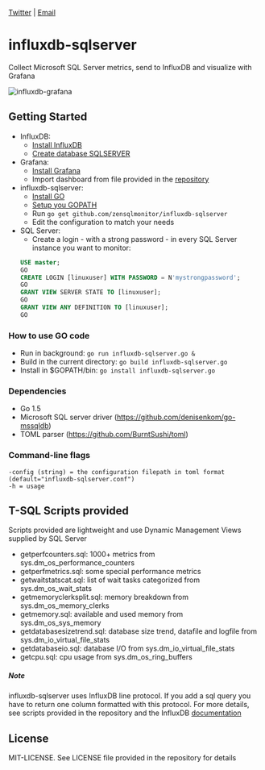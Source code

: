 [Twitter](https://twitter.com/zensqlmonitor) |
[Email](mailto:sqlzen@hotmail.com)

# influxdb-sqlserver
Collect Microsoft SQL Server metrics, send to InfluxDB and visualize with Grafana

![influxdb-grafana](https://cloud.githubusercontent.com/assets/2708087/13547121/40c8a4ea-e2c5-11e5-90f6-cecdd2c660d1.png)


## Getting Started

- InfluxDB: 
	- [Install InfluxDB](https://influxdb.com/docs/v0.9/introduction/installation.html)
	- [Create database SQLSERVER](https://influxdb.com/docs/v0.9/introduction/getting_started.html) <br />
- Grafana:
	- [Install Grafana](http://docs.grafana.org/installation/)
	- Import dashboard from file provided in the [repository](https://github.com/zensqlmonitor/influxdb-sqlserver/tree/master/grafana) <br />
- influxdb-sqlserver:
	- [Install GO](https://golang.org/doc/install)
	- [Setup you GOPATH](https://golang.org/doc/code.html#GOPATH)
	- Run ``` go get github.com/zensqlmonitor/influxdb-sqlserver ```
	- Edit the configuration to match your needs  <br />
- SQL Server:
	- Create a login - with a strong password - in every SQL Server instance you want to monitor:  <br />
	```SQL 
	USE master; 
	GO
	CREATE LOGIN [linuxuser] WITH PASSWORD = N'mystrongpassword';
	GO
	GRANT VIEW SERVER STATE TO [linuxuser]; 
	GO
	GRANT VIEW ANY DEFINITION TO [linuxuser]; 
	GO
	```
	
### How to use GO code

- Run in background: ``` go run influxdb-sqlserver.go & ```
- Build in the current directory: ``` go build influxdb-sqlserver.go ```
- Install in $GOPATH/bin: ``` go install influxdb-sqlserver.go ```

### Dependencies

- Go 1.5
- Microsoft SQL server driver (https://github.com/denisenkom/go-mssqldb)
- TOML parser (https://github.com/BurntSushi/toml)

### Command-line flags
 ``` 
-config (string) = the configuration filepath in toml format (default="influxdb-sqlserver.conf")
-h = usage
 ``` 
 
## T-SQL Scripts provided
Scripts provided are lightweight and use Dynamic Management Views supplied by SQL Server

- getperfcounters.sql: 1000+ metrics from sys.dm_os_performance_counters
- getperfmetrics.sql: some special performance metrics
- getwaitstatscat.sql: list of wait tasks categorized from sys.dm_os_wait_stats
- getmemoryclerksplit.sql: memory breakdown from sys.dm_os_memory_clerks
- getmemory.sql: available and used memory from sys.dm_os_sys_memory
- getdatabasesizetrend.sql: database size trend, datafile and logfile from sys.dm_io_virtual_file_stats
- getdatabaseio.sql: database I/O from sys.dm_io_virtual_file_stats
- getcpu.sql: cpu usage from sys.dm_os_ring_buffers 


##### Note

influxdb-sqlserver uses InfluxDB line protocol. If you add a sql query you have to return one column formatted with this protocol.
For more details, see scripts provided in the repository and the InfluxDB [documentation](https://influxdb.com/docs/v0.9/write_protocols/line.html)



## License

MIT-LICENSE. See LICENSE file provided in the repository for details

